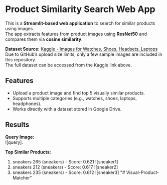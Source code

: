 # Product Similarity Search Web App

This is a **Streamlit-based web application** to search for similar products using images.  
The app extracts features from product images using **ResNet50** and compares them via **cosine similarity**.

**Dataset Source:** [Kaggle - Images for Watches, Shoes, Headsets, Laptops](https://www.kaggle.com/datasets/cliffordlee96/images-for-watches-shoes-headsets-laptops)  
Due to GitHub’s upload size limits, only a few sample images are included in this repository.  
The full dataset can be accessed from the Kaggle link above.

## Features
- Upload a product image and find top 5 visually similar products.
- Supports multiple categories (e.g., watches, shoes, laptops, headphones).
- Works directly with a dataset stored in Google Drive.

## Results

**Query Image:**  
![query].

**Top Similar Products:**
1. sneakers 265 (sneakers) - Score: 0.621 ![sneaker1]
2. sneakers 212 (sneakers) - Score: 0.617 ![sneaker2]
3. sneakers 235 (sneakers) - Score: 0.612 ![sneaker3]
"# Visual-Product-Matcher" 

